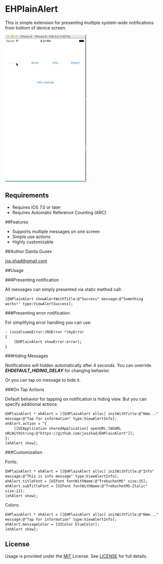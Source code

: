 # EHPlainAlert

This is simple extension for presenting multiple system-wide notifications from bottom of device screen.

<img src="/assets/EHPlainAlert.gif">

## Requirements

- Requires iOS 7.0 or later
- Requires Automatic Reference Counting (ARC)

##Features

- Supports multiple messages on one screen
- Simple use actions
- Highly customizable

##Author
Danila Gusev

<a href="mailto:jos.shad@gmail.com">jos.shad@gmail.com</a>

##Usage

###Presenting notification

All messages can simply presented via static method call:

	[EHPlainAlert showAlertWithTitle:@"Success" message:@"Something works!" type:ViewAlertSuccess];

###Presenting error notification

For simplifying error handling you can use:

	- (void)someError:(NSError *)myError
	{
		[EHPlainAlert showError:error];
	}

###Hiding Messages

Notifications will hidden automatically after 4 seconds. You can override ***EHDEFAULT_HIDING_DELAY*** for changing behavior.

Or you can tap on message to hide it.

###On Tap Actions

Default behavior for tapping on notification is hiding view. But you can specify additional actions:

    EHPlainAlert * ehAlert = [[EHPlainAlert alloc] initWithTitle:@"Hmm..." message:@"Tap for information" type:ViewAlertInfo];
    ehAlert.action = ^{
        [[UIApplication sharedApplication] openURL:[NSURL URLWithString:@"https://github.com/josshad/EHPlainAlert"]];
    };
    [ehAlert show];

###Customization

Fonts:

	EHPlainAlert * ehAlert = [[EHPlainAlert alloc] initWithTitle:@"Info" message:@"This is info message" type:ViewAlertInfo];
    ehAlert.titleFont = [UIFont fontWithName:@"TrebuchetMS" size:15];
    ehAlert.subTitleFont = [UIFont fontWithName:@"TrebuchetMS-Italic" size:12];
    [ehAlert show];

Colors:

	EHPlainAlert * ehAlert = [[EHPlainAlert alloc] initWithTitle:@"Hmm..." message:@"Tap for information" type:ViewAlertInfo];
    ehAlert.messageColor = [UIColor blueColor];
    [ehAlert show];

## License

Usage is provided under the <a href="http://opensource.org/licenses/MIT" target="_blank">MIT</a> License. See <a href="https://github.com/josshad/EHPlainAlert/blob/master/LICENSE">LICENSE</a> for full details.